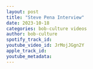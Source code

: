 ```yaml
---
layout: post
title: "Steve Pena Interview"
date: 2023-10-18
categories: bob-culture videos
author: bob-culture
spotify_track_id: 
youtube_video_id: JrMojJGgn2Y
apple_track_id: 
youtube_metadata: 
---
```

